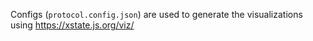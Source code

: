 Configs (`protocol.config.json`) are used to generate the visualizations using https://xstate.js.org/viz/
